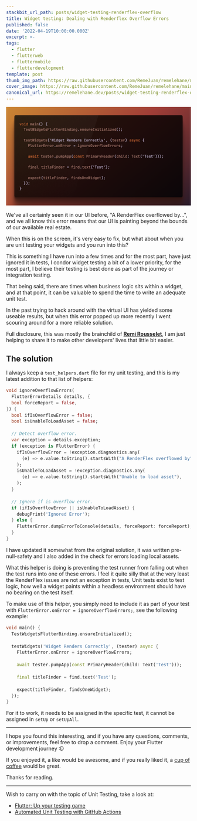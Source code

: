 ```yaml
---
stackbit_url_path: posts/widget-testing-renderflex-overflow
title: Widget testing: Dealing with Renderflex Overflow Errors
published: false
date: '2022-04-19T10:00:00.000Z'
excerpt: >-
tags:
  - flutter
  - flutterweb
  - fluttermobile
  - flutterdevelopment
template: post
thumb_img_path: https://raw.githubusercontent.com/RemeJuan/remelehane/main/2022/04/upgit_20220419_1650356140.png
cover_image: https://raw.githubusercontent.com/RemeJuan/remelehane/main/2022/04/upgit_20220419_1650356140.png
canonical_url: https://remelehane.dev/posts/widget-testing-renderflex-overflow
---
```


![renderflex](https://raw.githubusercontent.com/RemeJuan/remelehane/main/2022/04/upgit_20220419_1650356140.png)

We've all certainly seen it in our UI before, "A RenderFlex overflowed by...", and we all know this error means that our UI is painting beyond the bounds of our available real estate.

When this is on the screen, it's very easy to fix, but what about when you are unit testing your widgets and you run into this?

This is something I have run into a few times and for the most part, have just ignored it in tests, I condor widget testing a bit of a lower priority, for the most part, I believe their testing is best done as part of the journey or integration testing.

That being said, there are times when business logic sits within a widget, and at that point, it can be valuable to spend the time to write an adequate unit test.

In the past trying to hack around with the virtual UI has yielded some useable results, but when this error popped up more recently I went scouring around for a more reliable solution.

Full disclosure, this was mostly the brainchild of [**Remi Rousselet**](https://twitter.com/remi_rousselet), I am just helping to share it to make other developers' lives that little bit easier.

## The solution

I always keep a `test_helpers.dart` file for my unit testing, and this is my latest addition to that list of helpers:

```dart
void ignoreOverflowErrors(
  FlutterErrorDetails details, {
  bool forceReport = false,
}) {
  bool ifIsOverflowError = false;
  bool isUnableToLoadAsset = false;

  // Detect overflow error.
  var exception = details.exception;
  if (exception is FlutterError) {
    ifIsOverflowError = !exception.diagnostics.any(
      (e) => e.value.toString().startsWith("A RenderFlex overflowed by"),
    );
    isUnableToLoadAsset = !exception.diagnostics.any(
      (e) => e.value.toString().startsWith("Unable to load asset"),
    );
  }

  // Ignore if is overflow error.
  if (ifIsOverflowError || isUnableToLoadAsset) {
    debugPrint('Ignored Error');
  } else {
    FlutterError.dumpErrorToConsole(details, forceReport: forceReport);
  }
}
```

I have updated it somewhat from the original solution, it was written pre-null-safety and I also added in the check for errors loading local assets.

What this helper is doing is preventing the test runner from falling out when the test runs into one of these errors. I feel it quite silly that at the very least the RenderFlex issues are not an exception in tests,
Unit tests exist to test logic, how well a widget paints within a headless environment should have no bearing on the test itself.

To make use of this helper, you simply need to include it as part of your test with `FlutterError.onError = ignoreOverflowErrors;`, see the following example:

```dart
void main() {
  TestWidgetsFlutterBinding.ensureInitialized();

  testWidgets('Widget Renders Correctly', (tester) async {
    FlutterError.onError = ignoreOverflowErrors;

    await tester.pumpApp(const PrimaryHeader(child: Text('Test')));

    final titleFinder = find.text('Test');

    expect(titleFinder, findsOneWidget);
  });
}
```

For it to work, it needs to be assigned in the specific test, it cannot be assigned in `setUp` or `setUpAll`.

****

I hope you found this interesting, and if you have any questions, comments, or improvements, feel free to drop a comment. Enjoy your Flutter development journey :D

If you enjoyed it, a like would be awesome, and if you really liked it, a [cup of coffee](https://www.buymeacoffee.com/remelehane) would be great.

Thanks for reading.

****

Wish to carry on with the topic of Unit Testing, take a look at:

- [Flutter: Up your testing game](https://remelehane.dev/posts/up-your-testing-game/)
- [Automated Unit Testing with GitHub Actions](https://remelehane.dev/posts/automated-unit-testing-with-github-actions/)